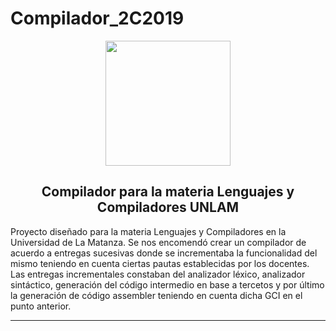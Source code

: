 # Compilador_2C2019
<div align=center>
  <img src="https://lh3.googleusercontent.com/proxy/XhV_Afz95sRH1jFtK2eof1SPamxki5Ih4HpIktw5eriO5zVy7RMoAGUXDif1YCpimAxK9bh6_AUoCFQdJbSXD2AhKLjdNoJNYvr2ZLS0Zy4D5Ch8jbY"   width=200>
  </div>

<h2 align=center>Compilador para la materia Lenguajes y Compiladores UNLAM</h2>

Proyecto diseñado para la materia Lenguajes y Compiladores en la Universidad de La Matanza.
Se nos encomendó crear un compilador de acuerdo a entregas sucesivas donde se incrementaba la funcionalidad del mismo teniendo en cuenta ciertas pautas establecidas por los docentes.
Las entregas incrementales constaban del analizador léxico, analizador sintáctico, generación del código intermedio en base a tercetos y por último la generación de código assembler teniendo en cuenta dicha GCI en el punto anterior.


------------


